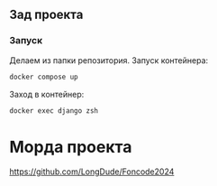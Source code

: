 ## Зад проекта

### Запуск
Делаем из папки репозитория.
Запуск контейнера:
```bash
docker compose up
```
Заход в контейнер:
```bash
docker exec django zsh
```

# Морда проекта
https://github.com/LongDude/Foncode2024
